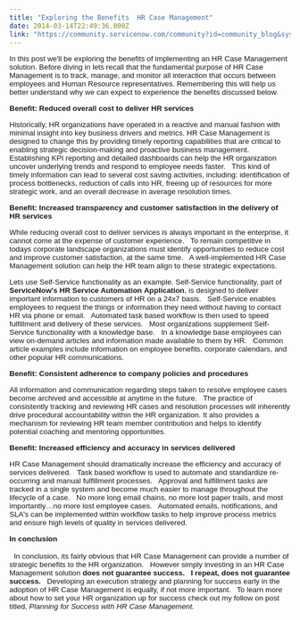 ```yaml
---
title: "Exploring the Benefits  HR Case Management"
date: 2014-03-14T22:49:36.000Z
link: "https://community.servicenow.com/community?id=community_blog&sys_id=523eae6ddbd0dbc01dcaf3231f9619db"
---
```

<p><span style="font-size: 10pt; font-family: Arial;">In this post we'll be exploring the benefits of implementing an HR Case Management solution. Before diving in lets recall that the fundamental purpose of HR Case Management is to track, manage, and monitor all interaction that occurs between employees and Human Resource representatives. Remembering this will help us better understand why we can expect to experience the benefits discussed below.   </span></p><p></p><p><span style="font-size: 10pt; font-family: Arial;"><strong> Benefit: Reduced overall cost to deliver HR services</strong></span></p><p></p><p><span style="font-size: 10pt; font-family: Arial;">Historically, HR organizations have operated in a reactive and manual fashion with minimal insight into key business drivers and metrics. HR Case Management is designed to change this by providing timely reporting capabilities that are critical to enabling strategic decision-making and proactive business management.   Establishing KPI reporting and detailed dashboards can help the HR organization uncover underlying trends and respond to employee needs faster.   This kind of timely information can lead to several cost saving activities, including: identification of process bottlenecks, reduction of calls into HR, freeing up of resources for more strategic work, and an overall decrease in average resolution times.     </span></p><p></p><p><span style="font-size: 10pt; font-family: Arial;"><strong>Benefit: Increased transparency and customer satisfaction in the delivery of HR services</strong></span></p><p></p><p><span style="font-size: 10pt; font-family: Arial;">While reducing overall cost to deliver services is always important in the enterprise, it cannot come at the expense of customer experience.   To remain competitive in todays corporate landscape organizations must identify opportunities to reduce cost and improve customer satisfaction, at the same time.   A well-implemented HR Case Management solution can help the HR team align to these strategic expectations.   </span></p><p></p><p><span style="font-size: 10pt; font-family: Arial;">Lets use Self-Service functionality as an example. Self-Service functionality, part of <strong>ServiceNow's HR Service Automation</strong> <strong>Application</strong>, is designed to deliver important information to customers of HR on a 24x7 basis.   Self-Service enables employees to request the things or information they need without having to contact HR via phone or email.   Automated task based workflow is then used to speed fulfillment and delivery of these services.   Most organizations supplement Self-Service functionality with a knowledge base.   In a knowledge base employees can view on-demand articles and information made available to them by HR.   Common article examples include information on employee benefits, corporate calendars, and other popular HR communications.</span></p><p></p><p><span style="font-size: 10pt; font-family: Arial;"><strong>Benefit: Consistent adherence to company policies and procedures</strong></span></p><p></p><p><span style="font-size: 10pt; font-family: Arial;">All information and communication regarding steps taken to resolve employee cases become archived and accessible at anytime in the future.   The practice of consistently tracking and reviewing HR cases and resolution processes will inherently drive procedural accountability within the HR organization. It also provides a mechanism for reviewing HR team member contribution and helps to identify potential coaching and mentoring opportunities.       </span></p><p></p><p><span style="font-size: 10pt; font-family: Arial;"><strong>Benefit: Increased efficiency and accuracy in services delivered</strong></span></p><p></p><p><span style="font-size: 10pt; font-family: Arial;">HR Case Management should dramatically increase the efficiency and accuracy of services delivered.   Task based workflow is used to automate and standardize re-occurring and manual fulfillment processes.   Approval and fulfillment tasks are tracked in a single system and become much easier to manage throughout the lifecycle of a case.   No more long email chains, no more lost paper trails, and most importantly…no more lost employee cases.   Automated emails, notifications, and SLA's can be implemented within workflow tasks to help improve process metrics and ensure high levels of quality in services delivered.         </span></p><p></p><p><span style="font-size: 10pt; font-family: Arial;"><strong>In conclusion</strong></span></p><p></p><p>   <span style="font-size: 8.0pt; font-family: Arial;"><span style="font-size: 10pt;">In conclusion, its fairly obvious that HR Case Management can provide a number of strategic benefits to the HR organization.   However simply investing in an HR Case Management solution <strong>does not guarantee success.   I repeat, does not guarantee success.   </strong>Developing an execution strategy and planning for success early in the adoption of HR Case Management is equally, if not more important.   To learn more about how to set your HR organization up for success check out my follow on post titled, </span><em><span style="font-size: 10pt;">Planning for Success with HR Case Management. </span> </em></span></p>